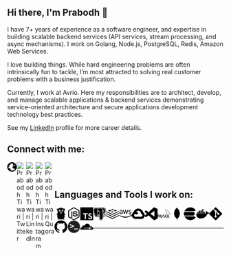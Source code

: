 ## Hi there, I'm Prabodh 👋

I have 7+ years of experience as a software engineer, and expertise in building scalable backend services (API services, stream processing, and async mechanisms). I work on Golang, Node.js, PostgreSQL, Redis, Amazon Web Services.

I love building things. While hard engineering problems are often intrinsically fun to tackle, I’m most attracted to solving real customer problems with a business justification.

Currently, I work at Avrio. Here my responsibilities are to architect, develop, and manage scalable applications & backend services demonstrating service-oriented architecture and secure applications development technology best practices.

See my [LinkedIn][linkedin] profile for more career details.

## Connect with me:

[<img align="left" alt="https://prabodh.me" width="22px" src="https://raw.githubusercontent.com/iconic/open-iconic/master/svg/globe.svg" />][website]
[<img align="left" alt="Prabodh Tiwari | Twitter" width="22px" src="https://cdn.jsdelivr.net/npm/simple-icons@v3/icons/twitter.svg" />][twitter]
[<img align="left" alt="Prabodh Tiwari | LinkedIn" width="22px" src="https://cdn.jsdelivr.net/npm/simple-icons@v3/icons/linkedin.svg" />][linkedin]
[<img align="left" alt="Prabodh Tiwari | Instagram" width="22px" src="https://cdn.jsdelivr.net/npm/simple-icons@v3/icons/instagram.svg" />][instagram]
[<img align="left" alt="Prabodh Tiwari | Quora" width="22px" src="https://cdn.jsdelivr.net/npm/simple-icons@v3/icons/quora.svg" />][quora]

<br />
<br />

## Languages and Tools I work on:


<img align="left" alt="Golang" width="30px" src="https://github.com/prabodhtiwari/prabodhtiwari/blob/master/icons/golang.svg" />
<img align="left" alt="Nodejs" width="30px" src="https://github.com/prabodhtiwari/prabodhtiwari/blob/master/icons/nodejs.svg" />
<img align="left" alt="Typescript" width="30px" src="https://github.com/prabodhtiwari/prabodhtiwari/blob/master/icons/typescript.svg" />
<img align="left" alt="Postgresql" width="30px" src="https://github.com/prabodhtiwari/prabodhtiwari/blob/master/icons/postgresql.svg" />
<img align="left" alt="Redis" width="30px" src="https://github.com/prabodhtiwari/prabodhtiwari/blob/master/icons/redis.svg" />
<img align="left" alt="AWS" width="30px" src="https://github.com/prabodhtiwari/prabodhtiwari/blob/master/icons/aws.svg" />
<img align="left" alt="Gcloud" width="30px" src="https://github.com/prabodhtiwari/prabodhtiwari/blob/master/icons/googlecloud.svg" />
<img align="left" alt="Visual Studio Code" width="30px" src="https://github.com/prabodhtiwari/prabodhtiwari/blob/master/icons/visualstudiocode.svg" />
<img align="left" alt="Sql" width="30px" src="https://github.com/prabodhtiwari/prabodhtiwari/blob/master/icons/mysql.svg" />
<img align="left" alt="Mongodb" width="30px" src="https://github.com/prabodhtiwari/prabodhtiwari/blob/master/icons/mongodb.svg" />
<img align="left" alt="Elastic Search" width="30px" src="https://github.com/prabodhtiwari/prabodhtiwari/blob/master/icons/elasticsearch.svg" />
<img align="left" alt="Docker" width="30px" src="https://github.com/prabodhtiwari/prabodhtiwari/blob/master/icons/docker.svg" />
<img align="left" alt="Git" width="30px" src="https://github.com/prabodhtiwari/prabodhtiwari/blob/master/icons/git.svg" />
<img align="left" alt="Github" width="30px" src="https://github.com/prabodhtiwari/prabodhtiwari/blob/master/icons/github.svg" />
<img align="left" alt="Terminal" width="30px" src="https://github.com/prabodhtiwari/prabodhtiwari/blob/master/icons/terminal.png" />
<img align="left" alt="Cloudflare" width="30px" src="https://github.com/prabodhtiwari/prabodhtiwari/blob/master/icons/cloudflare.svg" />

<br />
<br />

---
[website]: https://prabodh.me
[gamezop]: https://github.com/Gamezop
[twitter]: https://twitter.com/prabodh_1
[instagram]: https://www.instagram.com/prabodht
[linkedin]: https://www.linkedin.com/in/prabodhtiwari
[quora]: https://www.quora.com/profile/Prabodh-Tiwari
